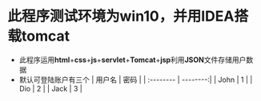 # 此程序测试环境为win10，并用IDEA搭载tomcat

+ 此程序运用**html**+**css**+**js**+**servlet**+**Tomcat**+**jsp**利用**JSON**文件存储用户数据
+ 默认可登陆账户有三个 
  | 用户名     |    密码  | 
  | :-------- | --------:|
  | John      |    1     |
  | Dio       |    2     |
  | Jack      |    3     |